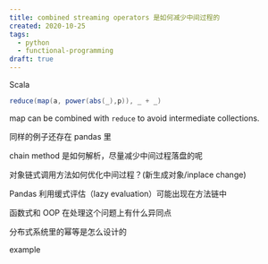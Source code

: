 ```yaml
---
title: combined streaming operators 是如何减少中间过程的
created: 2020-10-25
tags:
  - python
  - functional-programming
draft: true
---
```


Scala

```scala
reduce(map(a, power(abs(_),p)), _ + _)
```

map can be combined with `reduce` to avoid intermediate collections.

同样的例子还存在 pandas 里

chain method 是如何解析，尽量减少中间过程落盘的呢

对象链式调用方法如何优化中间过程？(新生成对象/inplace change)

Pandas 利用缓式评估（lazy evaluation）可能出现在方法链中

函数式和 OOP 在处理这个问题上有什么异同点

分布式系统里的幂等是怎么设计的

example
